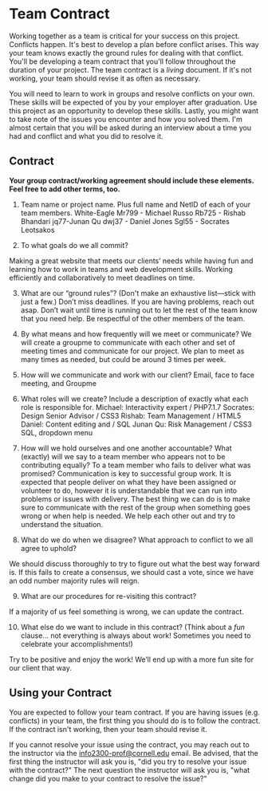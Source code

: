 # Team Contract

Working together as a team is critical for your success on this project. Conflicts happen. It's best to develop a plan before conflict arises. This way your team knows exactly the ground rules for dealing with that conflict. You'll be developing a team contract that you'll follow throughout the duration of your project. The team contract is a *living* document. If it's not working, your team should revise it as often as necessary.

You will need to learn to work in groups and resolve conflicts on your own. These skills will be expected of you by your employer after graduation. Use this project as an opportunity to develop these skills. Lastly, you might want to take note of the issues you encounter and how you solved them. I'm almost certain that you will be asked during an interview about a time you had and conflict and what you did to resolve it.

## Contract

**Your group contract/working agreement should include these elements. Feel free to add other terms, too.**

1. Team name or project name. Plus full name and NetID of each of your team members.
White-Eagle
Mr799 - Michael Russo
Rb725 - Rishab Bhandari
jq77-Junan Qu
dwj37 - Daniel Jones
Sgl55 - Socrates Leotsakos

2. To what goals do we all commit?

Making a great website that meets our clients’ needs while having fun and learning how to work in teams and web development skills. Working efficiently and collaboratively to meet deadlines on time.

3. What are our “ground rules”? (Don't make an exhaustive list—stick with just a few.)
Don’t miss deadlines. If you are having problems, reach out asap. Don’t wait until time is running out to let the rest of the team know that you need help. Be respectful of the other members of the team.

4. By what means and how frequently will we meet or communicate?
We will create a groupme to communicate with each other and set of meeting times and communicate for our project. We plan to meet as many times as needed, but could be around 3 times per week.

5. How will we communicate and work with our client?
Email, face to face meeting, and Groupme


6. What roles will we create? Include a description of exactly what each role is responsible for.
Michael: Interactivity expert / PHP7.1.7
Socrates: Design Senior Advisor / CSS3
Rishab: Team Management / HTML5
Daniel: Content editing and / SQL
Junan Qu: Risk Management / CSS3 SQL, dropdown menu

7. How will we hold ourselves and one another accountable? What (exactly) will we say to a team member who appears not to be contributing equally? To a team member who fails to deliver what was promised?
Communication is key to successful group work. It is expected that people deliver on what they have been assigned or volunteer to do, however it is understandable that we can run into problems or issues with delivery. The best thing we can do is to make sure to communicate with the rest of the group when something goes wrong or when help is needed. We help each other out and try to understand the situation.


8. What do we do when we disagree? What approach to conflict to we all agree to uphold?

We should discuss thoroughly to try to figure out what the best way forward is. If this fails to create a consensus, we should cast a vote, since we have an odd number majority rules will reign.

9. What are our procedures for re-visiting this contract?

If a majority of us feel something is wrong, we can update the contract.

10. What else do we want to include in this contract? (Think about a *fun* clause... not everything is always about work! Sometimes you need to celebrate your accomplishments!)

Try to be positive and enjoy the work! We’ll end up with a more fun site for our client that way.

## Using your Contract

You are expected to follow your team contract. If you are having issues (e.g. conflicts) in your team, the first thing you should do is to follow the contract. If the contract isn't working, then your team should revise it.

If you cannot resolve your issue using the contract, you may reach out to the instructor via the <info2300-prof@cornell.edu> email. Be advised, that the first thing the instructor will ask you is, "did you try to resolve your issue with the contract?" The next question the instructor will ask you is, "what change did you make to your contract to resolve the issue?"
